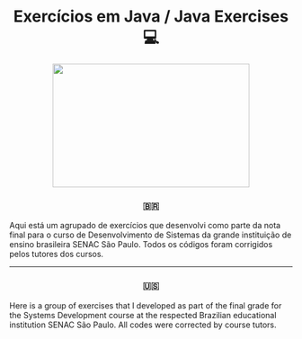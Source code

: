 <div align="center">
<h1> Exercícios em Java / Java Exercises 💻 </h1>
</div>

<div align="center">
   <img src="https://user-images.githubusercontent.com/114448911/215641399-802256cf-a38b-4de4-823c-3a1a961a0289.gif" width="350px" height="220px">
</div>

<div align="center">
<h3> 🇧🇷 </h3>
</div>

Aqui está um agrupado de exercícios que desenvolvi como parte da nota final para o curso de Desenvolvimento de Sistemas da grande instituição de ensino brasileira SENAC São Paulo. Todos os códigos foram corrigidos pelos tutores dos cursos.

-----------------------------------------------------------------------------------------------------------------------------------------------------------

<div align="center">
<h3> 🇺🇸 </h3>
</div>

Here is a group of exercises that I developed as part of the final grade for the Systems Development course at the respected Brazilian educational institution SENAC São Paulo. All codes were corrected by course tutors.
